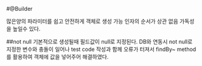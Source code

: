 #@Builder

많은양의 파라미터를 쉽고 안전하게 객체로 생성 가능
인자의 순서가 상관 없음
가독성을 높일수 있다.

##not null
기본적으로 생성될때 필드값이 null로 지정된다.
DB와 연동시 not null로 지정한 변수와 충돌이 일어나 test code 작성과 함께 오류가 터져서
findBy~ method를 활용하여 객체에 값을 넣어주어 해결하였다.
